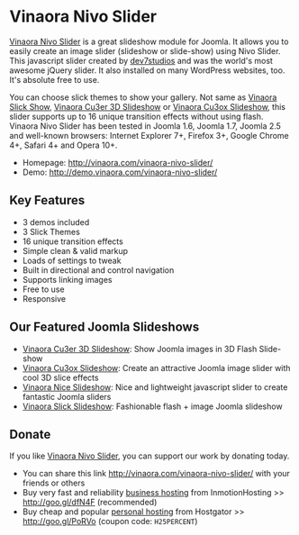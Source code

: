 Vinaora Nivo Slider
===================

[Vinaora Nivo Slider](http://vinaora.com/vinaora-nivo-slider/) is a great slideshow module for Joomla. It allows you to easily create an image slider (slideshow or slide-show) using Nivo Slider. This javascript slider created by [dev7studios](http://nivo.dev7studios.com) and was the world's most awesome jQuery slider. It also installed on many WordPress websites, too. It's absolute free to use.

You can choose slick themes to show your gallery. Not same as [Vinaora Slick Show](http://vinaora.com/vinaora-slick-slideshow/), [Vinaora Cu3er 3D Slideshow](http://vinaora.com/vinaora-cu3er-3d-slideshow/) or [Vinaora Cu3ox Slideshow](http://vinaora.com/vinaora-cu3ox-slideshow/), this slider supports up to 16 unique transition effects without using flash. Vinaora Nivo Slider has been tested in Joomla 1.6, Joomla 1.7, Joomla 2.5 and well-known browsers: Internet Explorer 7+, Firefox 3+, Google Chrome 4+, Safari 4+ and Opera 10+.

* Homepage: http://vinaora.com/vinaora-nivo-slider/
* Demo: http://demo.vinaora.com/vinaora-nivo-slider/

Key Features
------------
* 3 demos included
* 3 Slick Themes
* 16 unique transition effects
* Simple clean & valid markup
* Loads of settings to tweak
* Built in directional and control navigation
* Supports linking images
* Free to use
* Responsive

Our Featured Joomla Slideshows
------------------------------
* [Vinaora Cu3er 3D Slideshow](http://vinaora.com/vinaora-cu3er-3d-slideshow/): Show Joomla images in 3D Flash Slide-show
* [Vinaora Cu3ox Slideshow](http://vinaora.com/vinaora-cu3ox-slideshow/): Create an attractive Joomla image slider with cool 3D slice effects
* [Vinaora Nice Slideshow](http://vinaora.com/vinaora-nice-slideshow/): Nice and lightweight javascript slider to create fantastic Joomla sliders
* [Vinaora Slick Slideshow](http://vinaora.com/vinaora-slick-slideshow/): Fashionable flash + image Joomla slideshow

Donate
------

If you like [Vinaora Nivo Slider](), you can support our work by donating today.

* You can share this link http://vinaora.com/vinaora-nivo-slider/ with your friends or others
* Buy very fast and reliability [business hosting](https://secure1.inmotionhosting.com/cgi-bin/gby/clickthru.cgi?id=vinaora&page=5) from InmotionHosting >> http://goo.gl/dfN4F (recommended)
* Buy cheap and popular [personal hosting](http://secure.hostgator.com/~affiliat/cgi-bin/affiliates/clickthru.cgi?id=vinaora) from Hostgator >> http://goo.gl/PoRVo (coupon code: `H25PERCENT`)